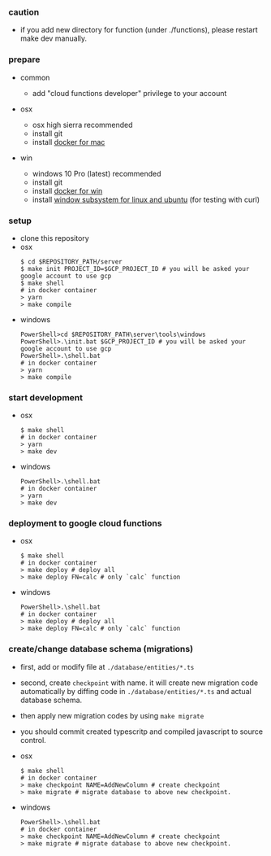 ### caution
- if you add new directory for function (under ./functions), please restart make dev manually. 

### prepare
- common
  - add "cloud functions developer" privilege to your account
  
- osx
  - osx high sierra recommended
  - install git
  - install [docker for mac](https://www.docker.com/docker-mac)
  
- win
  - windows 10 Pro (latest) recommended
  - install git
  - install [docker for win](https://www.docker.com/docker-win)
  - install [window subsystem for linux and ubuntu](https://docs.microsoft.com/en-us/windows/wsl/install-win10) (for testing with curl)

### setup
- clone this repository
- osx
  ```
  $ cd $REPOSITORY_PATH/server
  $ make init PROJECT_ID=$GCP_PROJECT_ID # you will be asked your google account to use gcp
  $ make shell
  # in docker container
  > yarn
  > make compile
  ```
- windows
  ```
  PowerShell>cd $REPOSITORY_PATH\server\tools\windows
  PowerShell>.\init.bat $GCP_PROJECT_ID # you will be asked your google account to use gcp
  PowerShell>.\shell.bat
  # in docker container
  > yarn
  > make compile
  ```

### start development
- osx
  ```
  $ make shell
  # in docker container
  > yarn
  > make dev
  ```

- windows
  ```
  PowerShell>.\shell.bat
  # in docker container
  > yarn
  > make dev
  ```

### deployment to google cloud functions
- osx
  ```
  $ make shell
  # in docker container
  > make deploy # deploy all
  > make deploy FN=calc # only `calc` function
  ```

- windows
  ```
  PowerShell>.\shell.bat
  # in docker container
  > make deploy # deploy all
  > make deploy FN=calc # only `calc` function
  ```

### create/change database schema (migrations)
- first, add or modify file at ```./database/entities/*.ts```
- second, create ```checkpoint``` with name. it will create new migration code automatically by diffing code in ```./database/entities/*.ts``` and actual database schema.
- then apply new migration codes by using ```make migrate```
- you should commit created typescritp and compiled javascript to source control.
- osx
  ```
  $ make shell
  # in docker container
  > make checkpoint NAME=AddNewColumn # create checkpoint
  > make migrate # migrate database to above new checkpoint.
  ```

- windows
  ```
  PowerShell>.\shell.bat
  # in docker container
  > make checkpoint NAME=AddNewColumn # create checkpoint
  > make migrate # migrate database to above new checkpoint.
  ```


